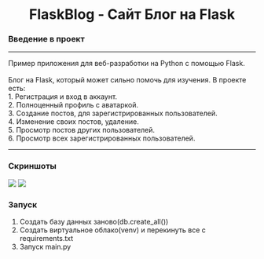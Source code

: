 <h1 align="center" color='blue'>FlaskBlog - Сайт Блог на Flask</h1>
<h3>Введение в проект</h3>
<hr>
<p>Пример приложения для веб-разработки на Python с помощью Flask. <br><br>
Блог на Flask, который может сильно помочь для изучения. В проекте есть: <br>
1. Регистрация и вход в аккаунт. <br>
2. Полноценный профиль с аватаркой. <br>
3. Создание постов, для зарегистрированных пользователей. <br>
4. Изменение своих постов, удаление. <br>
5. Просмотр постов других пользователей. <br>
6. Просмотр всех зарегистрированных пользователей. <br>
</p>

<hr>

<h3>Скриншоты</h3>
<div display='flex'>
<img src="https://user-images.githubusercontent.com/107222527/188509474-c44a7e98-c51f-45b1-bb62-f41faaa7eae3.png" width=''>
<img src="https://user-images.githubusercontent.com/107222527/188509476-94510abb-4cd4-4cf3-8f3c-7f380c438b81.png" width=''>
</div
<hr>

<h3>Запуск</h3>

1. Создать базу данных заново(db.create_all())
3. Создать виртуальное облако(venv) и перекинуть все с requirements.txt 
4. Запуск main.py
